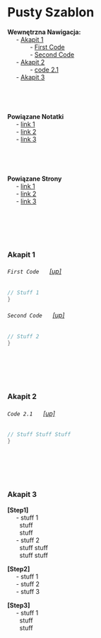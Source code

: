 # Pusty Szablon

**Wewnętrzna Nawigacja:**  
&nbsp;&nbsp;&nbsp;&nbsp; - [Akapit 1](#akapit-1) \
&nbsp;&nbsp;&nbsp;&nbsp;&nbsp;&nbsp;&nbsp;&nbsp;&nbsp;&nbsp;&nbsp;&nbsp; - [First Code](#first-code--up) \
&nbsp;&nbsp;&nbsp;&nbsp;&nbsp;&nbsp;&nbsp;&nbsp;&nbsp;&nbsp;&nbsp;&nbsp; - [Second Code](#second-code--up) \
&nbsp;&nbsp;&nbsp;&nbsp; - [Akapit 2](#akapit-2) \
&nbsp;&nbsp;&nbsp;&nbsp;&nbsp;&nbsp;&nbsp;&nbsp;&nbsp;&nbsp;&nbsp;&nbsp; - [code 2.1](#code-21--up) \
&nbsp;&nbsp;&nbsp;&nbsp; - [Akapit 3](#akapit-3)

&nbsp;
-------------
**Powiązane Notatki**  
&nbsp;&nbsp;&nbsp;&nbsp; - [link 1]() \
&nbsp;&nbsp;&nbsp;&nbsp; - [link 2]() \
&nbsp;&nbsp;&nbsp;&nbsp; - [link 3]()

&nbsp;
-------------
**Powiązane Strony**  
&nbsp;&nbsp;&nbsp;&nbsp; - [link 1]() \
&nbsp;&nbsp;&nbsp;&nbsp; - [link 2]() \
&nbsp;&nbsp;&nbsp;&nbsp; - [link 3]()


<br/><br/>
-------------
### Akapit 1
###### `First Code` &nbsp;&nbsp;&nbsp;&nbsp; [[up]](#pusty-szablon)
```cpp
// Stuff 1
}
```

###### `Second Code` &nbsp;&nbsp;&nbsp;&nbsp; [[up]](#pusty-szablon)
```cpp
// Stuff 2
}
```

<br/><br/>
-------------
### Akapit 2
###### `Code 2.1` &nbsp;&nbsp;&nbsp;&nbsp; [[up]](#pusty-szablon)
```cpp
// Stuff Stuff Stuff
}
```

<br/><br/>
-------------
### Akapit 3

**[Step1]**  
&nbsp;&nbsp;&nbsp;&nbsp; - stuff 1 \
&nbsp;&nbsp;&nbsp;&nbsp;&nbsp;&nbsp; stuff \
&nbsp;&nbsp;&nbsp;&nbsp;&nbsp;&nbsp; stuff \
&nbsp;&nbsp;&nbsp;&nbsp; - stuff 2 \
&nbsp;&nbsp;&nbsp;&nbsp;&nbsp;&nbsp; stuff stuff \
&nbsp;&nbsp;&nbsp;&nbsp;&nbsp;&nbsp; stuff stuff 

**[Step2]**  
&nbsp;&nbsp;&nbsp;&nbsp; - stuff 1 \
&nbsp;&nbsp;&nbsp;&nbsp; - stuff 2 \
&nbsp;&nbsp;&nbsp;&nbsp; - stuff 3 

**[Step3]**  
&nbsp;&nbsp;&nbsp;&nbsp; - stuff 1 \
&nbsp;&nbsp;&nbsp;&nbsp;&nbsp;&nbsp; stuff \
&nbsp;&nbsp;&nbsp;&nbsp;&nbsp;&nbsp; stuff 



